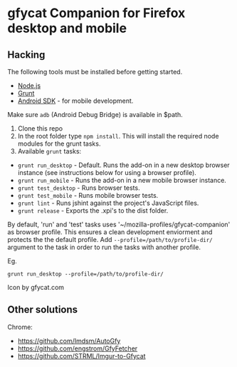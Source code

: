 gfycat Companion for Firefox desktop and mobile
===

Hacking
---

The following tools must be installed before getting started.

* [Node.js](http://nodejs.org/)
* [Grunt](http://gruntjs.com/)
* [Android SDK](http://developer.android.com/sdk/index.html) - for mobile development.

Make sure ```adb``` (Android Debug Bridge) is available in $path.

1. Clone this repo
2. In the root folder type ```npm install```. This will install the required node modules for the grunt tasks.
3. Available ```grunt``` tasks:
  * ```grunt run_desktop``` - Default. Runs the add-on in a new desktop browser instance (see instructions below for using a browser profile).
  * ```grunt run_mobile``` - Runs the add-on in a new mobile browser instance.
  * ```grunt test_desktop``` - Runs browser tests.
  * ```grunt test_mobile``` - Runs mobile browser tests.
  * ```grunt lint``` - Runs jshint against the project's JavaScript files.
  * ```grunt release``` - Exports the .xpi's to the dist folder.

By default, 'run' and 'test' tasks uses '~/mozilla-profiles/gfycat-companion' as browser profile. This ensures a clean development enviorment and protects the the default profile.
Add ```--profile=/path/to/profile-dir/``` argument to the task in order to run the tasks with another profile.

Eg.

```grunt run_desktop --profile=/path/to/profile-dir/ ```

Icon by gfycat.com

Other solutions
---

Chrome:
* https://github.com/Imdsm/AutoGfy
* https://github.com/engstrom/GfyFetcher
* https://github.com/STRML/Imgur-to-Gfycat